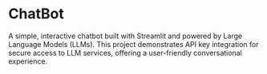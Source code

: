 # ChatBot
A simple, interactive chatbot built with Streamlit and powered by Large Language Models (LLMs). This project demonstrates API key integration for secure access to LLM services, offering a user-friendly conversational experience.
